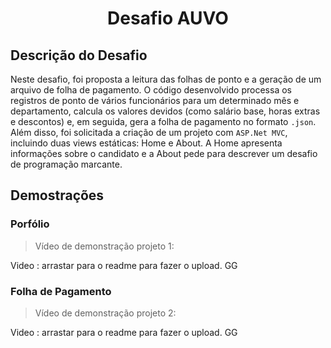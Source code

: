 <h1 align="center">
    Desafio AUVO
</h1>

## Descrição do Desafio

Neste desafio, foi proposta a leitura das folhas de ponto e a geração de um arquivo de folha de pagamento. O código desenvolvido processa os registros de ponto de vários funcionários para um determinado mês e departamento, calcula os valores devidos (como salário base, horas extras e descontos) e, em seguida, gera a folha de pagamento no formato `.json`. Além disso, foi solicitada a criação de um projeto com `ASP.Net MVC`, incluindo duas views estáticas: Home e About. A Home apresenta informações sobre o candidato e a About pede para descrever um desafio de programação marcante.

## Demostrações

### Porfólio

> Vídeo de demonstração projeto 1:

Video : arrastar para o readme para fazer o upload. GG

### Folha de Pagamento

> Vídeo de demonstração projeto 2:

Video : arrastar para o readme para fazer o upload. GG
